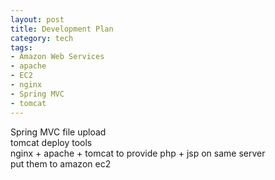 ```yaml
--- 
layout: post
title: Development Plan
category: tech
tags: 
- Amazon Web Services
- apache
- EC2
- nginx
- Spring MVC
- tomcat
---
```

Spring MVC file upload  
tomcat deploy tools  
nginx + apache + tomcat to provide php + jsp on same server  
put them to amazon ec2
